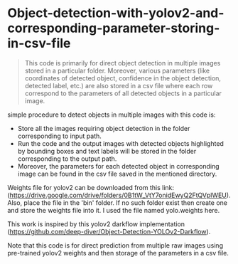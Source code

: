 # Object-detection-with-yolov2-and-corresponding-parameter-storing-in-csv-file
> This code is primarily for direct object detection in multiple images stored in a particular folder. Moreover, various parameters (like coordinates of detected object, confidence in the object detection, detected label, etc.) are also stored in a csv file where each row correspond to the parameters of all detected objects in a particular image.

simple procedure to detect objects in multiple images with this code is:
- Store all the images requiring object detection in the folder corresponding to input path.
- Run the code and the output images with detected objects highlighted by bounding boxes and text labels will be stored in the folder corresponding to the output path. 
- Moreover, the parameters for each detected object in corresponding image can be found in the csv file saved in the mentioned directory. 

Weights file for yolov2 can be downloaded from this link:(https://drive.google.com/drive/folders/0B1tW_VtY7onidEwyQ2FtQVplWEU). Also, place the file in the 'bin' folder. If no such folder exist then create one and store the weights file into it. I used the file named yolo.weights here.

This work is inspired by this yolov2 darkflow implementation (https://github.com/deep-diver/Object-Detection-YOLOv2-Darkflow).

Note that this code is for direct prediction from multiple raw images using pre-trained yolov2 weights and then storage of the parameters in a csv file.


